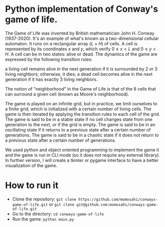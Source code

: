 # Python implementation of Conway's game of life.

The Game of Life was invented by British mathematician John H. Conway (1937-2020). It's an example of what's known as a two-dimensional cellular automaton. It runs on a rectangular array $(L \times H)$ of cells. A cell is represented by its coordinates $x$ and $y$, which verify $0 \leq x < L$ and $0 \leq y < H$.
A cell can be in two states: alive or dead. The dynamics of the game are expressed by the following transition rules:

a living cell remains alive in the next generation if it is surrounded by 2 or 3 living neighbors; otherwise, it dies;
a dead cell becomes alive in the next generation if it has exactly 3 living neighbors.

The notion of "neighborhood" in the Game of Life is that of the 8 cells that can surround a given cell (known as Moore's neighborhood).

The game is played on an infinite grid, but in practice, we limit ourselves to a finite grid, which is initialized with a certain number of living cells. The game is then iterated by applying the transition rules to each cell of the grid. The game is said to be in a stable state if no cell changes state from one generation to the next, or if the grid is empty. The game is said to be in an oscillating state if it returns to a previous state after a certain number of generations. The game is said to be in a chaotic state if it does not return to a previous state after a certain number of generations.


We used python and object oriented programming to implement the game it and the game is run in CLI mode (so it does not require any external library).
In further version, I will create a tkinter or pygame interface to have a better visualization of the game.

# How to run it

- Clone the repository: `git clone https://github.com/momosahi/conways-game-of-life.git` or `git clone git@github.com:momosahi/conways-game-of-life.git`
- Go to the directory: `cd conways-game-of-life`
- Run the game: `python main.py`



